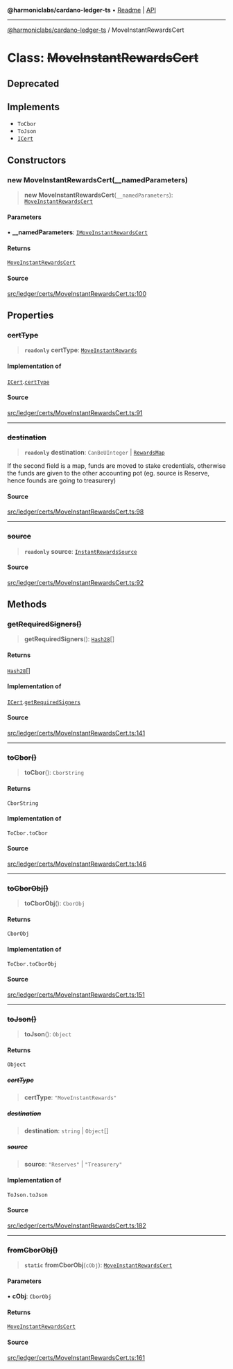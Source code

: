 **@harmoniclabs/cardano-ledger-ts** • [Readme](../README.md) \| [API](../globals.md)

***

[@harmoniclabs/cardano-ledger-ts](../README.md) / MoveInstantRewardsCert

# Class: ~~MoveInstantRewardsCert~~

## Deprecated

## Implements

- `ToCbor`
- `ToJson`
- [`ICert`](../interfaces/ICert.md)

## Constructors

### new MoveInstantRewardsCert(__namedParameters)

> **new MoveInstantRewardsCert**(`__namedParameters`): [`MoveInstantRewardsCert`](MoveInstantRewardsCert.md)

#### Parameters

• **\_\_namedParameters**: [`IMoveInstantRewardsCert`](../interfaces/IMoveInstantRewardsCert.md)

#### Returns

[`MoveInstantRewardsCert`](MoveInstantRewardsCert.md)

#### Source

[src/ledger/certs/MoveInstantRewardsCert.ts:100](https://github.com/HarmonicLabs/cardano-ledger-ts/blob/d1659b0/src/ledger/certs/MoveInstantRewardsCert.ts#L100)

## Properties

### ~~certType~~

> **`readonly`** **certType**: [`MoveInstantRewards`](../enumerations/CertificateType.md#moveinstantrewards)

#### Implementation of

[`ICert`](../interfaces/ICert.md).[`certType`](../interfaces/ICert.md#certtype)

#### Source

[src/ledger/certs/MoveInstantRewardsCert.ts:91](https://github.com/HarmonicLabs/cardano-ledger-ts/blob/d1659b0/src/ledger/certs/MoveInstantRewardsCert.ts#L91)

***

### ~~destination~~

> **`readonly`** **destination**: `CanBeUInteger` \| [`RewardsMap`](../type-aliases/RewardsMap.md)

If the second field is a map, funds are moved to stake credentials,
otherwise the funds are given to the other accounting pot
(eg. source is Reserve, hence founds are going to treasurery)

#### Source

[src/ledger/certs/MoveInstantRewardsCert.ts:98](https://github.com/HarmonicLabs/cardano-ledger-ts/blob/d1659b0/src/ledger/certs/MoveInstantRewardsCert.ts#L98)

***

### ~~source~~

> **`readonly`** **source**: [`InstantRewardsSource`](../enumerations/InstantRewardsSource.md)

#### Source

[src/ledger/certs/MoveInstantRewardsCert.ts:92](https://github.com/HarmonicLabs/cardano-ledger-ts/blob/d1659b0/src/ledger/certs/MoveInstantRewardsCert.ts#L92)

## Methods

### ~~getRequiredSigners()~~

> **getRequiredSigners**(): [`Hash28`](Hash28.md)[]

#### Returns

[`Hash28`](Hash28.md)[]

#### Implementation of

[`ICert`](../interfaces/ICert.md).[`getRequiredSigners`](../interfaces/ICert.md#getrequiredsigners)

#### Source

[src/ledger/certs/MoveInstantRewardsCert.ts:141](https://github.com/HarmonicLabs/cardano-ledger-ts/blob/d1659b0/src/ledger/certs/MoveInstantRewardsCert.ts#L141)

***

### ~~toCbor()~~

> **toCbor**(): `CborString`

#### Returns

`CborString`

#### Implementation of

`ToCbor.toCbor`

#### Source

[src/ledger/certs/MoveInstantRewardsCert.ts:146](https://github.com/HarmonicLabs/cardano-ledger-ts/blob/d1659b0/src/ledger/certs/MoveInstantRewardsCert.ts#L146)

***

### ~~toCborObj()~~

> **toCborObj**(): `CborObj`

#### Returns

`CborObj`

#### Implementation of

`ToCbor.toCborObj`

#### Source

[src/ledger/certs/MoveInstantRewardsCert.ts:151](https://github.com/HarmonicLabs/cardano-ledger-ts/blob/d1659b0/src/ledger/certs/MoveInstantRewardsCert.ts#L151)

***

### ~~toJson()~~

> **toJson**(): `Object`

#### Returns

`Object`

##### ~~certType~~

> **certType**: `"MoveInstantRewards"`

##### ~~destination~~

> **destination**: `string` \| `Object`[]

##### ~~source~~

> **source**: `"Reserves"` \| `"Treasurery"`

#### Implementation of

`ToJson.toJson`

#### Source

[src/ledger/certs/MoveInstantRewardsCert.ts:182](https://github.com/HarmonicLabs/cardano-ledger-ts/blob/d1659b0/src/ledger/certs/MoveInstantRewardsCert.ts#L182)

***

### ~~fromCborObj()~~

> **`static`** **fromCborObj**(`cObj`): [`MoveInstantRewardsCert`](MoveInstantRewardsCert.md)

#### Parameters

• **cObj**: `CborObj`

#### Returns

[`MoveInstantRewardsCert`](MoveInstantRewardsCert.md)

#### Source

[src/ledger/certs/MoveInstantRewardsCert.ts:161](https://github.com/HarmonicLabs/cardano-ledger-ts/blob/d1659b0/src/ledger/certs/MoveInstantRewardsCert.ts#L161)
